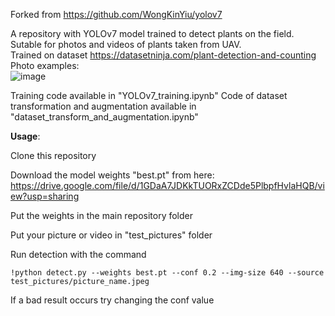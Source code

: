 Forked from https://github.com/WongKinYiu/yolov7

A repository with YOLOv7 model trained to detect plants on the field. Sutable for photos and videos of plants taken from UAV. <br>
Trained on dataset https://datasetninja.com/plant-detection-and-counting <br>
Photo examples: <br>
![image](https://github.com/alexxandra-u/yolov7_for_plant_detection/assets/90149266/f5343fe5-161b-4b11-ac75-5e626f1d059a)

Training code available in "YOLOv7_training.ipynb"
Code of dataset transformation and augmentation available in "dataset_transform_and_augmentation.ipynb"


**Usage**:

Clone this repository

Download the model weights "best.pt" from here: 
https://drive.google.com/file/d/1GDaA7JDKkTUORxZCDde5PlbpfHvlaHQB/view?usp=sharing

Put the weights in the main repository folder

Put your picture or video in "test_pictures" folder

Run detection with the command
```
!python detect.py --weights best.pt --conf 0.2 --img-size 640 --source test_pictures/picture_name.jpeg
```

If a bad result occurs try changing the conf value